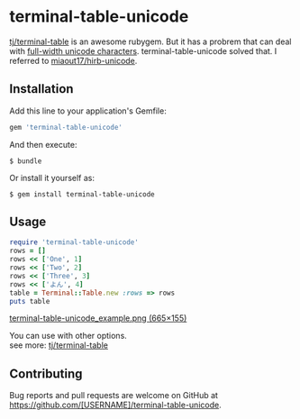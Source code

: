 # terminal-table-unicode

[tj/terminal-table](https://github.com/tj/terminal-table) is an awesome rubygem. But it has a probrem that can deal with [full-width unicode characters](https://en.wikipedia.org/wiki/Halfwidth_and_fullwidth_forms#Fullwidth_form). terminal-table-unicode solved that.
I referred to [miaout17/hirb-unicode](https://github.com/miaout17/hirb-unicode).  

## Installation

Add this line to your application's Gemfile:

```ruby
gem 'terminal-table-unicode'
```

And then execute:

    $ bundle

Or install it yourself as:

    $ gem install terminal-table-unicode

## Usage

```ruby
require 'terminal-table-unicode'
rows = []
rows << ['One', 1]
rows << ['Two', 2]
rows << ['Three', 3]
rows << ['よん', 4]
table = Terminal::Table.new :rows => rows
puts table
```

[terminal-table-unicode_example.png (665×155)](https://gist.githubusercontent.com/rochefort/8ea4a216dca2194b9411/raw/e0ce829b02e3808a6484f5738fc5476f02601df5/terminal-table-unicode_example.png)  


You can use with other options.   
see more: [tj/terminal-table](https://github.com/tj/terminal-table)

## Contributing

Bug reports and pull requests are welcome on GitHub at https://github.com/[USERNAME]/terminal-table-unicode.
